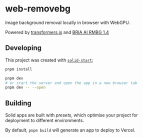 # web-removebg

Image background removal locally in browser with WebGPU.

Powered by [transformers.js](http://github.com/xenova/transformers.js) and [BRIA AI RMBG 1.4](https://huggingface.co/briaai/RMBG-1.4)

## Developing

This project was created with [`solid-start`](https://start.solidjs.com);

```bash
pnpm install

pnpm dev
# or start the server and open the app in a new browser tab
pnpm dev -- --open
```

## Building

Solid apps are built with _presets_, which optimise your project for deployment to different environments.

By default, `pnpm build` will generate an app to deploy to Vercel.
